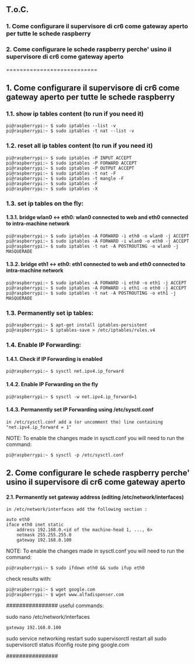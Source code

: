 
## T.o.C.

### 1. Come configurare il supervisore di cr6 come gateway aperto per tutte le schede raspberry
### 2. Come configurare le schede raspberry perche' usino il supervisore di cr6 come gateway aperto

===========================

## 1. Come configurare il supervisore di cr6 come gateway aperto per tutte le schede raspberry

### 1.1. show ip tables content (to run if you need it)

    pi@raspberrypi:~ $ sudo iptables --list -v
    pi@raspberrypi:~ $ sudo iptables -t nat --list -v

### 1.2. reset all ip tables content (to run if you need it)

    pi@raspberrypi:~ $ sudo iptables -P INPUT ACCEPT
    pi@raspberrypi:~ $ sudo iptables -P FORWARD ACCEPT
    pi@raspberrypi:~ $ sudo iptables -P OUTPUT ACCEPT
    pi@raspberrypi:~ $ sudo iptables -t nat -F
    pi@raspberrypi:~ $ sudo iptables -t mangle -F
    pi@raspberrypi:~ $ sudo iptables -F
    pi@raspberrypi:~ $ sudo iptables -X

### 1.3. set ip tables on the fly:

#### 1.3.1. bridge wlan0 <-> eth0: wlan0 connected to web and eth0 connected to intra-machine network

    pi@raspberrypi:~ $ sudo iptables -A FORWARD -i eth0 -o wlan0 -j ACCEPT
    pi@raspberrypi:~ $ sudo iptables -A FORWARD -i wlan0 -o eth0 -j ACCEPT
    pi@raspberrypi:~ $ sudo iptables -t nat -A POSTROUTING -o wlan0 -j MASQUERADE

#### 1.3.2. bridge eth1 <-> eth0: eth1 connected to web and eth0 connected to intra-machine network

    pi@raspberrypi:~ $ sudo iptables -A FORWARD -i eth0 -o eth1 -j ACCEPT
    pi@raspberrypi:~ $ sudo iptables -A FORWARD -i eth1 -o eth0 -j ACCEPT
    pi@raspberrypi:~ $ sudo iptables -t nat -A POSTROUTING -o eth1 -j MASQUERADE
    
### 1.3. Permanently set ip tables:

    pi@raspberrypi:~ $ apt-get install iptables-persistent
    pi@raspberrypi:~ $ iptables-save > /etc/iptables/rules.v4

### 1.4. Enable IP Forwarding:

#### 1.4.1. Check if IP Forwarding is enabled

    pi@raspberrypi:~ $ sysctl net.ipv4.ip_forward

#### 1.4.2. Enable IP Forwarding on the fly

    pi@raspberrypi:~ $ sysctl -w net.ipv4.ip_forward=1

#### 1.4.3. Permanently set IP Forwarding using /etc/sysctl.conf

    in /etc/sysctl.conf add a (or uncomment the) line containing "net.ipv4.ip_forward = 1"

NOTE: To enable the changes made in sysctl.conf you will need to run the command:

    pi@raspberrypi:~ $ sysctl -p /etc/sysctl.conf

## 2. Come configurare le schede raspberry perche' usino il supervisore di cr6 come gateway aperto

#### 2.1. Permanently set gateway address (editing /etc/network/interfaces)

    in /etc/network/interfaces add the following section :
        
    auto eth0
    iface eth0 inet static
        address 192.168.0.<id of the machine-head 1, ..., 6>
        netmask 255.255.255.0
        gateway 192.168.0.100

NOTE: To enable the changes made in sysctl.conf you will need to run the command:

    pi@raspberrypi:~ $ sudo ifdown eth0 && sudo ifup eth0

check results with:

    pi@raspberrypi:~ $ wget google.com
    pi@raspberrypi:~ $ wget www.alfadispenser.com



################
useful commands:

sudo nano /etc/network/interfaces

    gateway 192.168.0.100

sudo service networking restart
sudo supervisorctl restart all
sudo supervisorctl status
ifconfig 
route
ping google.com

################
